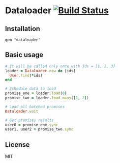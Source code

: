 # Dataloader [![Build Status](https://travis-ci.org/sheerun/dataloader.svg?branch=master)](https://travis-ci.org/sheerun/dataloader)

## Installation

```
gem "dataloader"
```

## Basic usage

```rb
# It will be called only once with ids = [1, 2, 3]
loader = Dataloader.new do |ids|
  User.find(*ids)
end

# Schedule data to load
promise_one = loader.load(0)
promise_two = loader.load_many([1, 2])

# Load all batched promises
Dataloader.wait

# Get promises results
user0 = promise_one.sync
user1, user2 = promise_two.sync
```

## License

MIT
